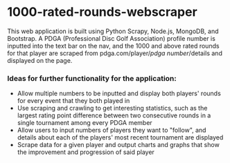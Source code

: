 # 1000-rated-rounds-webscraper
This web application is built using Python Scrapy, Node.js, MongoDB, and Bootstrap. A PDGA (Professional Disc Golf Association) profile number is inputted into the text bar on the nav, and the 1000 and above rated rounds for that player are scraped from pdga.com/player/*pdga number*/details and displayed on the page.

### Ideas for further functionality for the application:
- Allow multiple numbers to be inputted and display both players' rounds for every event that they both played in
- Use scraping and crawling to get interesting statistics, such as the largest rating point difference between two consecutive rounds in a single tournament among every PDGA member
- Allow users to input numbers of players they want to "follow", and details about each of the players' most recent tournament are displayed
- Scrape data for a given player and output charts and graphs that show the improvement and progression of said player
